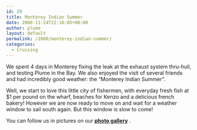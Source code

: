 ```yaml
---
id: 29
title: Monterey Indian Summer
date: 2008-11-24T22:16:05+00:00
author: plume
layout: default
permalink: /2008/monterey-indian-summer/
categories:
  - Cruising
---
```

We spent 4 days in Monterey fixing the leak at the exhaust system
thru-hull, and testing Plume in the Bay. We also enjoyed the visit of several
friends and had incredibly good weather: the &#8220;Monterey Indian
Summer&#8221;.
  
Well, we start to love this little city of fishermen, with everyday fresh fish
at $1 per pound on the wharf, beaches for Kenzo and a delicious french bakery!
However we are now ready to move on and wait for a weather window to sail south
again. But this window is slow to come!

You can follow us in pictures on our <a
href="http://plume.flupes.org/gallery/index.php?level=collection&id=5"><strong>photo
gallery</strong></a> .
